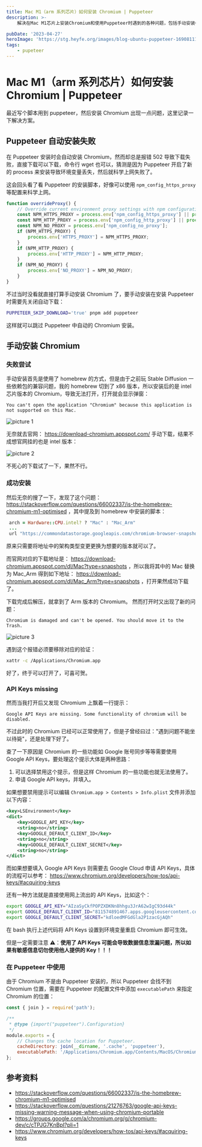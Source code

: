 ```yaml
---
title: Mac M1（arm 系列芯片）如何安装 Chromium | Puppeteer
description: >-
    解决在Mac M1芯片上安装Chromium和使用Puppeteer时遇到的各种问题，包括手动安装Chromium、解决损坏提示和API Keys缺失等问题。

pubDate: '2023-04-27'
heroImage: 'https://stg.heyfe.org/images/blog-ubuntu-puppeteer-1690811141540.png'
tags:
    - pupeteer
---
```


# Mac M1（arm 系列芯片）如何安装 Chromium | Puppeteer

最近写个脚本用到 puppeteer，然后安装 Chromium 出现一点问题，这里记录一下解决方案。

## Puppeteer 自动安装失败

在 Puppeteer 安装时会自动安装 Chromium，然而却总是报错 502 导致下载失败，直接下载可以下载，命令行 wget 也可以，猜测是因为 Puppeteer 开启了新的 process 来安装导致环境变量丢失，然后就科学上网失败了。

这会回头看了看 Puppeteer 的安装脚本，好像可以使用 `npm_config_https_proxy` 等配置来科学上网。

```js
function overrideProxy() {
    // Override current environment proxy settings with npm configuration, if any.
    const NPM_HTTPS_PROXY = process.env['npm_config_https_proxy'] || process.env['npm_config_proxy'];
    const NPM_HTTP_PROXY = process.env['npm_config_http_proxy'] || process.env['npm_config_proxy'];
    const NPM_NO_PROXY = process.env['npm_config_no_proxy'];
    if (NPM_HTTPS_PROXY) {
        process.env['HTTPS_PROXY'] = NPM_HTTPS_PROXY;
    }
    if (NPM_HTTP_PROXY) {
        process.env['HTTP_PROXY'] = NPM_HTTP_PROXY;
    }
    if (NPM_NO_PROXY) {
        process.env['NO_PROXY'] = NPM_NO_PROXY;
    }
}
```

不过当时没看就直接打算手动安装 Chromium 了，要手动安装在安装 Puppeteer 时需要先关闭自动下载：

```bash
PUPPETEER_SKIP_DOWNLOAD='true' pnpm add puppeteer
```

这样就可以跳过 Puppeteer 中自动的 Chromium 安装。

## 手动安装 Chromium

### 失败尝试

手动安装首先是使用了 homebrew 的方式，但是由于之前玩 Stable Diffusion 一些依赖包的兼容问题，我的 homebrew 切到了 x86 版本，所以安装后的是 intel 芯片版本的 Chromium，导致无法打开，打开就会显示弹窗：

```
You can't open the application "Chromium" because this application is not supported on this Mac.
```

![picture 1](https://stg.heyfe.org/images/blog-mac-arm-chromium-1682603658586.png)

无奈就去官网： https://download-chromium.appspot.com/ 手动下载，结果不成想官网挂的也是 intel 版本：

![picture 2](https://stg.heyfe.org/images/blog-mac-arm-chromium-1682603749717.png)

不死心的下载试了一下，果然不行。

### 成功安装

然后无奈的搜了一下，发现了这个问题： https://stackoverflow.com/questions/66002337/is-the-homebrew-chromium-m1-optimised ，其中提及到 homebrew 中安装的脚本：

```ruby
 arch = Hardware::CPU.intel? ? "Mac" : "Mac_Arm"
 ...
 url "https://commondatastorage.googleapis.com/chromium-browser-snapshots/#{arch}/#{version}/chrome-mac.zip
```

原来只需要将地址中的架构类型变更更换为想要的版本就可以了。

而官网对应的下载地址是： https://download-chromium.appspot.com/dl/Mac?type=snapshots ，所以我将其中的 Mac 替换为 Mac_Arm 得到如下地址： https://download-chromium.appspot.com/dl/Mac_Arm?type=snapshots ，打开果然成功下载了。

下载完成后解压，就拿到了 Arm 版本的 Chromium。 然而打开时又出现了新的问题：

```
Chromium is damaged and can't be opened. You should move it to the Trash.
```

![picture 3](https://stg.heyfe.org/images/blog-mac-arm-chromium-1682603999935.png)

遇到这个报错必须要移除对应的验证：

```bash
xattr -c /Applications/Chromium.app
```

好了，终于可以打开了，可喜可贺。

### API Keys missing

然而当我打开后又发现 Chromium 上飘着一行提示：

```
Google API Keys are missing. Some functionality of chromium will be disabled.
```

不过此时的 Chromium 已经可以正常使用了，但是子曾经曰过："遇到问题不能坐以待毙"，还是处理下好了。

查了一下原因是 Chromium 的一些功能如 Google 账号同步等等需要使用 Google API Keys，要处理这个提示大体是两种思路：

1. 可以选择禁用这个提示，但是这样 Chromium 的一些功能也就无法使用了。
2. 申请 Google API keys，并填入。

如果想要禁用提示可以编辑 `Chromium.app > Contents > Info.plist` 文件并添加以下内容：

```xml
<key>LSEnvironment</key>
<dict>
    <key>GOOGLE_API_KEY</key>
    <string>no</string>
    <key>GOOGLE_DEFAULT_CLIENT_ID</key>
    <string>no</string>
    <key>GOOGLE_DEFAULT_CLIENT_SECRET</key>
    <string>no</string>
</dict>
```

而如果想要填入 Google API Keys 则需要去 Google Cloud 申请 API Keys，具体的流程可以参考： https://www.chromium.org/developers/how-tos/api-keys/#acquiring-keys

还有一种方法就是直接使用网上流出的 API Keys，比如这个：

```bash
export GOOGLE_API_KEY="AIzaSyCkfPOPZXDKNn8hhgu3JrA62wIgC93d44k"
export GOOGLE_DEFAULT_CLIENT_ID="811574891467.apps.googleusercontent.com"
export GOOGLE_DEFAULT_CLIENT_SECRET="kdloedMFGdGla2P1zacGjAQh"
```

在 bash 执行上述代码将 API Keys 设置到环境变量重启 Chromium 即可生效。

但是一定需要注意 ⚠️：**使用了 API Keys 可能会导致数据信息泄漏问题，所以如果有敏感信息切勿使用他人提供的 Key！！！**

### 在 Puppeteer 中使用

由于 Chromium 不是由 Puppeteer 安装的，所以 Puppeteer 会找不到 Chromium 位置，需要在 Puppeteer 的配置文件中添加 `executablePath` 来指定 Chromium 的位置：

```js
const { join } = require('path');

/**
 * @type {import("puppeteer").Configuration}
 */
module.exports = {
    // Changes the cache location for Puppeteer.
    cacheDirectory: join(__dirname, '.cache', 'puppeteer'),
    executablePath: '/Applications/Chromium.app/Contents/MacOS/Chromium'
};
```

## 参考资料

-   https://stackoverflow.com/questions/66002337/is-the-homebrew-chromium-m1-optimised
-   https://stackoverflow.com/questions/21276763/google-api-keys-missing-warning-message-when-using-chromium-portable
-   https://groups.google.com/a/chromium.org/g/chromium-dev/c/cTPJG7KnBpI?pli=1
-   https://www.chromium.org/developers/how-tos/api-keys/#acquiring-keys
